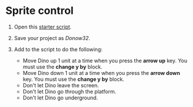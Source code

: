 # Sprite control

1. Open this [starter script](https://snap.berkeley.edu/snap/snap.html#present:Username=andrewspiece&ProjectName=Do_Now%203.2_Starter).

2. Save your project as _Donow32_.

3. Add to the script to do the following:

    * Move Dino up 1 unit at a time when you press the **arrow up** key. You must use the **change y by** block.
    * Move Dino down 1 unit at a time when you press the **arrow down** key. You must use the **change y by** block.
    * Don't let Dino leave the screen.
    * Don't let Dino go through the platform.
    * Don't let Dino go underground.
